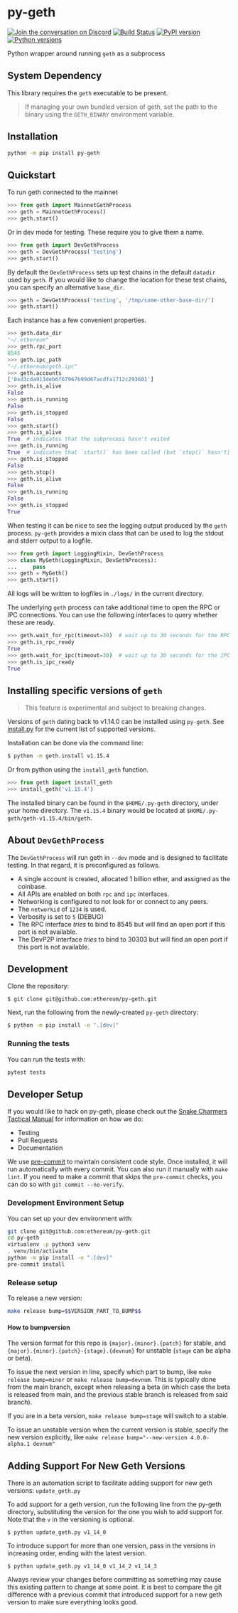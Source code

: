 # py-geth

[![Join the conversation on Discord](https://img.shields.io/discord/809793915578089484?color=blue&label=chat&logo=discord&logoColor=white)](https://discord.gg/GHryRvPB84)
[![Build Status](https://circleci.com/gh/ethereum/py-geth.svg?style=shield)](https://circleci.com/gh/ethereum/py-geth)
[![PyPI version](https://badge.fury.io/py/py-geth.svg)](https://badge.fury.io/py/py-geth)
[![Python versions](https://img.shields.io/pypi/pyversions/py-geth.svg)](https://pypi.python.org/pypi/py-geth)

Python wrapper around running `geth` as a subprocess

## System Dependency

This library requires the `geth` executable to be present.

> If managing your own bundled version of geth, set the path to the binary using the `GETH_BINARY` environment variable.

## Installation

```bash
python -m pip install py-geth
```

## Quickstart

To run geth connected to the mainnet

```python
>>> from geth import MainnetGethProcess
>>> geth = MainnetGethProcess()
>>> geth.start()
```

Or in dev mode for testing.  These require you to give them a name.

```python
>>> from geth import DevGethProcess
>>> geth = DevGethProcess('testing')
>>> geth.start()
```

By default the `DevGethProcess` sets up test chains in the default `datadir`
used by `geth`.  If you would like to change the location for these test
chains, you can specify an alternative `base_dir`.

```python
>>> geth = DevGethProcess('testing', '/tmp/some-other-base-dir/')
>>> geth.start()
```

Each instance has a few convenient properties.

```python
>>> geth.data_dir
"~/.ethereum"
>>> geth.rpc_port
8545
>>> geth.ipc_path
"~/.ethereum/geth.ipc"
>>> geth.accounts
['0xd3cda913deb6f67967b99d67acdfa1712c293601']
>>> geth.is_alive
False
>>> geth.is_running
False
>>> geth.is_stopped
False
>>> geth.start()
>>> geth.is_alive
True  # indicates that the subprocess hasn't exited
>>> geth.is_running
True  # indicates that `start()` has been called (but `stop()` hasn't)
>>> geth.is_stopped
False
>>> geth.stop()
>>> geth.is_alive
False
>>> geth.is_running
False
>>> geth.is_stopped
True
```

When testing it can be nice to see the logging output produced by the `geth`
process.  `py-geth` provides a mixin class that can be used to log the stdout
and stderr output to a logfile.

```python
>>> from geth import LoggingMixin, DevGethProcess
>>> class MyGeth(LoggingMixin, DevGethProcess):
...     pass
>>> geth = MyGeth()
>>> geth.start()
```

All logs will be written to logfiles in `./logs/` in the current directory.

The underlying `geth` process can take additional time to open the RPC or IPC
connections. You can use the following interfaces to query whether these are ready.

```python
>>> geth.wait_for_rpc(timeout=30)  # wait up to 30 seconds for the RPC connection to open
>>> geth.is_rpc_ready
True
>>> geth.wait_for_ipc(timeout=30)  # wait up to 30 seconds for the IPC socket to open
>>> geth.is_ipc_ready
True
```

## Installing specific versions of `geth`

> This feature is experimental and subject to breaking changes.

Versions of `geth` dating back to v1.14.0 can be installed using `py-geth`.
See [install.py](https://github.com/ethereum/py-geth/blob/main/geth/install.py) for
the current list of supported versions.

Installation can be done via the command line:

```bash
$ python -m geth.install v1.15.4
```

Or from python using the `install_geth` function.

```python
>>> from geth import install_geth
>>> install_geth('v1.15.4')
```

The installed binary can be found in the `$HOME/.py-geth` directory, under your
home directory.  The `v1.15.4` binary would be located at
`$HOME/.py-geth/geth-v1.15.4/bin/geth`.

## About `DevGethProcess`

The `DevGethProcess` will run geth in `--dev` mode and is designed to facilitate testing.
In that regard, it is preconfigured as follows.

- A single account is created, allocated 1 billion ether, and assigned as the coinbase.
- All APIs are enabled on both `rpc` and `ipc` interfaces.
- Networking is configured to not look for or connect to any peers.
- The `networkid` of `1234` is used.
- Verbosity is set to `5` (DEBUG)
- The RPC interface *tries* to bind to 8545 but will find an open port if this
  port is not available.
- The DevP2P interface *tries* to bind to 30303 but will find an open port if this
  port is not available.

## Development

Clone the repository:

```shell
$ git clone git@github.com:ethereum/py-geth.git
```

Next, run the following from the newly-created `py-geth` directory:

```sh
$ python -m pip install -e ".[dev]"
```

### Running the tests

You can run the tests with:

```sh
pytest tests
```

## Developer Setup

If you would like to hack on py-geth, please check out the [Snake Charmers
Tactical Manual](https://github.com/ethereum/snake-charmers-tactical-manual)
for information on how we do:

- Testing
- Pull Requests
- Documentation

We use [pre-commit](https://pre-commit.com/) to maintain consistent code style. Once
installed, it will run automatically with every commit. You can also run it manually
with `make lint`. If you need to make a commit that skips the `pre-commit` checks, you
can do so with `git commit --no-verify`.

### Development Environment Setup

You can set up your dev environment with:

```sh
git clone git@github.com:ethereum/py-geth.git
cd py-geth
virtualenv -p python3 venv
. venv/bin/activate
python -m pip install -e ".[dev]"
pre-commit install
```

### Release setup

To release a new version:

```sh
make release bump=$$VERSION_PART_TO_BUMP$$
```

#### How to bumpversion

The version format for this repo is `{major}.{minor}.{patch}` for stable, and
`{major}.{minor}.{patch}-{stage}.{devnum}` for unstable (`stage` can be alpha or beta).

To issue the next version in line, specify which part to bump,
like `make release bump=minor` or `make release bump=devnum`. This is typically done from the
main branch, except when releasing a beta (in which case the beta is released from main,
and the previous stable branch is released from said branch).

If you are in a beta version, `make release bump=stage` will switch to a stable.

To issue an unstable version when the current version is stable, specify the
new version explicitly, like `make release bump="--new-version 4.0.0-alpha.1 devnum"`

## Adding Support For New Geth Versions

There is an automation script to facilitate adding support for new geth versions: `update_geth.py`

To add support for a geth version, run the following line from the py-geth directory, substituting
the version for the one you wish to add support for. Note that the `v` in the versioning is
optional.

```shell
$ python update_geth.py v1_14_0
```

To introduce support for more than one version, pass in the versions in increasing order,
ending with the latest version.

```shell
$ python update_geth.py v1_14_0 v1_14_2 v1_14_3
```

Always review your changes before committing as something may cause this existing pattern to change at some point.
It is best to compare the git difference with a previous commit that introduced support for a new geth version to make
sure everything looks good.
